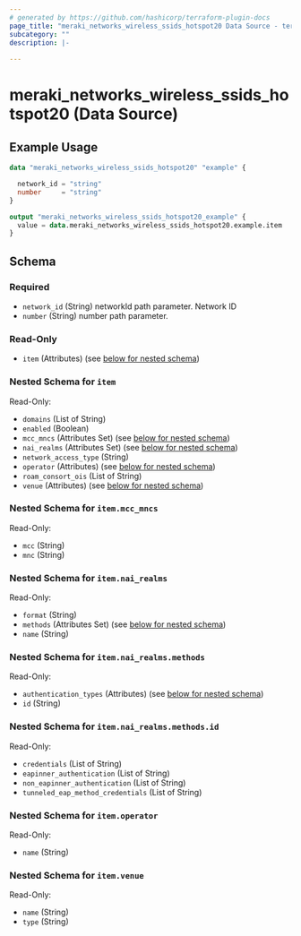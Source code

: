 ```yaml
---
# generated by https://github.com/hashicorp/terraform-plugin-docs
page_title: "meraki_networks_wireless_ssids_hotspot20 Data Source - terraform-provider-meraki"
subcategory: ""
description: |-
  
---
```


# meraki_networks_wireless_ssids_hotspot20 (Data Source)



## Example Usage

```terraform
data "meraki_networks_wireless_ssids_hotspot20" "example" {

  network_id = "string"
  number     = "string"
}

output "meraki_networks_wireless_ssids_hotspot20_example" {
  value = data.meraki_networks_wireless_ssids_hotspot20.example.item
}
```

<!-- schema generated by tfplugindocs -->
## Schema

### Required

- `network_id` (String) networkId path parameter. Network ID
- `number` (String) number path parameter.

### Read-Only

- `item` (Attributes) (see [below for nested schema](#nestedatt--item))

<a id="nestedatt--item"></a>
### Nested Schema for `item`

Read-Only:

- `domains` (List of String)
- `enabled` (Boolean)
- `mcc_mncs` (Attributes Set) (see [below for nested schema](#nestedatt--item--mcc_mncs))
- `nai_realms` (Attributes Set) (see [below for nested schema](#nestedatt--item--nai_realms))
- `network_access_type` (String)
- `operator` (Attributes) (see [below for nested schema](#nestedatt--item--operator))
- `roam_consort_ois` (List of String)
- `venue` (Attributes) (see [below for nested schema](#nestedatt--item--venue))

<a id="nestedatt--item--mcc_mncs"></a>
### Nested Schema for `item.mcc_mncs`

Read-Only:

- `mcc` (String)
- `mnc` (String)


<a id="nestedatt--item--nai_realms"></a>
### Nested Schema for `item.nai_realms`

Read-Only:

- `format` (String)
- `methods` (Attributes Set) (see [below for nested schema](#nestedatt--item--nai_realms--methods))
- `name` (String)

<a id="nestedatt--item--nai_realms--methods"></a>
### Nested Schema for `item.nai_realms.methods`

Read-Only:

- `authentication_types` (Attributes) (see [below for nested schema](#nestedatt--item--nai_realms--methods--authentication_types))
- `id` (String)

<a id="nestedatt--item--nai_realms--methods--authentication_types"></a>
### Nested Schema for `item.nai_realms.methods.id`

Read-Only:

- `credentials` (List of String)
- `eapinner_authentication` (List of String)
- `non_eapinner_authentication` (List of String)
- `tunneled_eap_method_credentials` (List of String)




<a id="nestedatt--item--operator"></a>
### Nested Schema for `item.operator`

Read-Only:

- `name` (String)


<a id="nestedatt--item--venue"></a>
### Nested Schema for `item.venue`

Read-Only:

- `name` (String)
- `type` (String)
